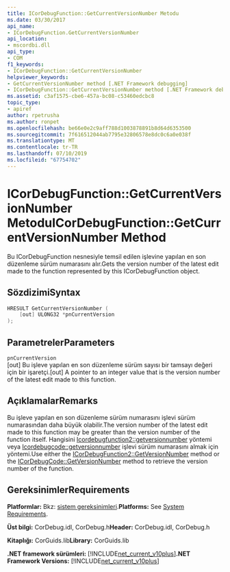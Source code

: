 ```yaml
---
title: ICorDebugFunction::GetCurrentVersionNumber Metodu
ms.date: 03/30/2017
api_name:
- ICorDebugFunction.GetCurrentVersionNumber
api_location:
- mscordbi.dll
api_type:
- COM
f1_keywords:
- ICorDebugFunction::GetCurrentVersionNumber
helpviewer_keywords:
- GetCurrentVersionNumber method [.NET Framework debugging]
- ICorDebugFunction::GetCurrentVersionNumber method [.NET Framework debugging]
ms.assetid: c3af1575-cbe6-457a-bc08-c53460edcbc8
topic_type:
- apiref
author: rpetrusha
ms.author: ronpet
ms.openlocfilehash: be66e0e2c9aff788d1003878891b8d64d6353500
ms.sourcegitcommit: 7f616512044ab7795e32806578e8dc0c6a0e038f
ms.translationtype: MT
ms.contentlocale: tr-TR
ms.lasthandoff: 07/10/2019
ms.locfileid: "67754702"
---
```

# <a name="icordebugfunctiongetcurrentversionnumber-method"></a><span data-ttu-id="fcb84-102">ICorDebugFunction::GetCurrentVersionNumber Metodu</span><span class="sxs-lookup"><span data-stu-id="fcb84-102">ICorDebugFunction::GetCurrentVersionNumber Method</span></span>
<span data-ttu-id="fcb84-103">Bu ICorDebugFunction nesnesiyle temsil edilen işlevine yapılan en son düzenleme sürüm numarasını alır.</span><span class="sxs-lookup"><span data-stu-id="fcb84-103">Gets the version number of the latest edit made to the function represented by this ICorDebugFunction object.</span></span>  
  
## <a name="syntax"></a><span data-ttu-id="fcb84-104">Sözdizimi</span><span class="sxs-lookup"><span data-stu-id="fcb84-104">Syntax</span></span>  
  
```cpp  
HRESULT GetCurrentVersionNumber (  
    [out] ULONG32 *pnCurrentVersion  
);  
```  
  
## <a name="parameters"></a><span data-ttu-id="fcb84-105">Parametreler</span><span class="sxs-lookup"><span data-stu-id="fcb84-105">Parameters</span></span>  
 `pnCurrentVersion`  
 <span data-ttu-id="fcb84-106">[out] Bu işleve yapılan en son düzenleme sürüm sayısı bir tamsayı değeri için bir işaretçi.</span><span class="sxs-lookup"><span data-stu-id="fcb84-106">[out] A pointer to an integer value that is the version number of the latest edit made to this function.</span></span>  
  
## <a name="remarks"></a><span data-ttu-id="fcb84-107">Açıklamalar</span><span class="sxs-lookup"><span data-stu-id="fcb84-107">Remarks</span></span>  
 <span data-ttu-id="fcb84-108">Bu işleve yapılan en son düzenleme sürüm numarasını işlevi sürüm numarasından daha büyük olabilir.</span><span class="sxs-lookup"><span data-stu-id="fcb84-108">The version number of the latest edit made to this function may be greater than the version number of the function itself.</span></span> <span data-ttu-id="fcb84-109">Hangisini [Icordebugfunction2::getversionnumber](../../../../docs/framework/unmanaged-api/debugging/icordebugfunction2-getversionnumber-method.md) yöntemi veya [Icordebugcode::getversionnumber](../../../../docs/framework/unmanaged-api/debugging/icordebugcode-getversionnumber-method.md) işlevi sürüm numarasını almak için yöntemi.</span><span class="sxs-lookup"><span data-stu-id="fcb84-109">Use either the [ICorDebugFunction2::GetVersionNumber](../../../../docs/framework/unmanaged-api/debugging/icordebugfunction2-getversionnumber-method.md) method or the [ICorDebugCode::GetVersionNumber](../../../../docs/framework/unmanaged-api/debugging/icordebugcode-getversionnumber-method.md) method to retrieve the version number of the function.</span></span>  
  
## <a name="requirements"></a><span data-ttu-id="fcb84-110">Gereksinimler</span><span class="sxs-lookup"><span data-stu-id="fcb84-110">Requirements</span></span>  
 <span data-ttu-id="fcb84-111">**Platformlar:** Bkz: [sistem gereksinimleri](../../../../docs/framework/get-started/system-requirements.md).</span><span class="sxs-lookup"><span data-stu-id="fcb84-111">**Platforms:** See [System Requirements](../../../../docs/framework/get-started/system-requirements.md).</span></span>  
  
 <span data-ttu-id="fcb84-112">**Üst bilgi:** CorDebug.idl, CorDebug.h</span><span class="sxs-lookup"><span data-stu-id="fcb84-112">**Header:** CorDebug.idl, CorDebug.h</span></span>  
  
 <span data-ttu-id="fcb84-113">**Kitaplığı:** CorGuids.lib</span><span class="sxs-lookup"><span data-stu-id="fcb84-113">**Library:** CorGuids.lib</span></span>  
  
 <span data-ttu-id="fcb84-114">**.NET framework sürümleri:** [!INCLUDE[net_current_v10plus](../../../../includes/net-current-v10plus-md.md)]</span><span class="sxs-lookup"><span data-stu-id="fcb84-114">**.NET Framework Versions:** [!INCLUDE[net_current_v10plus](../../../../includes/net-current-v10plus-md.md)]</span></span>

